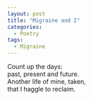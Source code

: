 ```yaml
---
layout: post
title: "Migraine and I"
categories:
  - Poetry
tags:
  - Migraine
---
```

Count up the days:  
past, present and future.  
Another life of mine,
taken,  
that I haggle to reclaim.
